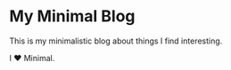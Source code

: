 # My Minimal Blog

This is my minimalistic blog about things I find interesting.

I &hearts; Minimal.
